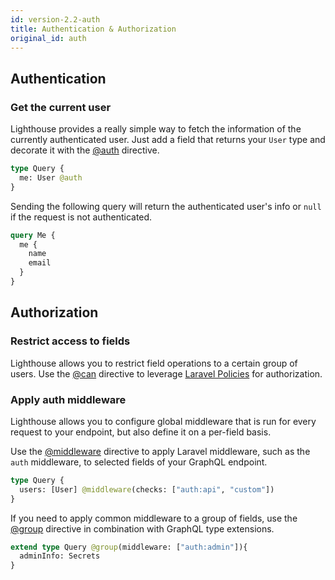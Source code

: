 ```yaml
---
id: version-2.2-auth
title: Authentication & Authorization
original_id: auth
---
```


## Authentication

### Get the current user

Lighthouse provides a really simple way to fetch the information of the currently authenticated user.
Just add a field that returns your `User` type and decorate it with the [@auth](directives#auth) directive.

```graphql
type Query {
  me: User @auth
}
```

Sending the following query will return the authenticated user's info
or `null` if the request is not authenticated.

```graphql
query Me {
  me {
    name
    email
  }
}
```

## Authorization

### Restrict access to fields

Lighthouse allows you to restrict field operations to a certain group of users.
Use the [@can](directives#can) directive to leverage [Laravel Policies](https://laravel.com/docs/5.6/authorization) for authorization.

### Apply auth middleware

Lighthouse allows you to configure global middleware that is run for every
request to your endpoint, but also define it on a per-field basis.

Use the [@middleware](directives#middleware) directive to apply Laravel middleware,
such as the `auth` middleware, to selected fields of your GraphQL endpoint.

```graphql
type Query {
  users: [User] @middleware(checks: ["auth:api", "custom"])
}
```

If you need to apply common middleware to a group of fields, use the [@group](directives#group)
directive in combination with GraphQL type extensions.

```graphql
extend type Query @group(middleware: ["auth:admin"]){
  adminInfo: Secrets
}
```
